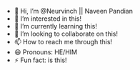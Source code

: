 - 👋 Hi, I’m @Neurvinch  || Naveen Pandian
- 👀 I’m interested in this!
- 🌱 I’m currently learning this!
- 💞️ I’m looking to collaborate on this!
- 📫 How to reach me through this!
- 😄 Pronouns: HE/HIM
- ⚡ Fun fact: is this!

